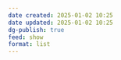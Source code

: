 ```yaml
---
date created: 2025-01-02 10:25
date updated: 2025-01-02 10:25
dg-publish: true
feed: show
format: list
---
```

